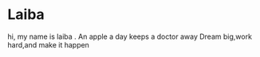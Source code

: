 # Laiba
hi, my name is laiba .
An apple a day keeps a doctor away
Dream big,work hard,and make it happen
